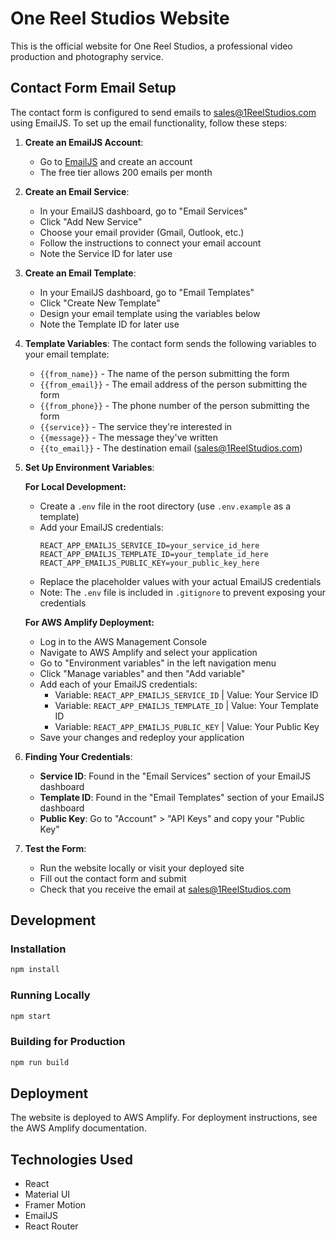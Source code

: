 # One Reel Studios Website

This is the official website for One Reel Studios, a professional video production and photography service.

## Contact Form Email Setup

The contact form is configured to send emails to sales@1ReelStudios.com using EmailJS. To set up the email functionality, follow these steps:

1. **Create an EmailJS Account**:
   - Go to [EmailJS](https://www.emailjs.com/) and create an account
   - The free tier allows 200 emails per month

2. **Create an Email Service**:
   - In your EmailJS dashboard, go to "Email Services"
   - Click "Add New Service"
   - Choose your email provider (Gmail, Outlook, etc.)
   - Follow the instructions to connect your email account
   - Note the Service ID for later use

3. **Create an Email Template**:
   - In your EmailJS dashboard, go to "Email Templates"
   - Click "Create New Template"
   - Design your email template using the variables below
   - Note the Template ID for later use

4. **Template Variables**:
   The contact form sends the following variables to your email template:
   - `{{from_name}}` - The name of the person submitting the form
   - `{{from_email}}` - The email address of the person submitting the form
   - `{{from_phone}}` - The phone number of the person submitting the form
   - `{{service}}` - The service they're interested in
   - `{{message}}` - The message they've written
   - `{{to_email}}` - The destination email (sales@1ReelStudios.com)

5. **Set Up Environment Variables**:
   
   **For Local Development:**
   - Create a `.env` file in the root directory (use `.env.example` as a template)
   - Add your EmailJS credentials:
     ```
     REACT_APP_EMAILJS_SERVICE_ID=your_service_id_here
     REACT_APP_EMAILJS_TEMPLATE_ID=your_template_id_here
     REACT_APP_EMAILJS_PUBLIC_KEY=your_public_key_here
     ```
   - Replace the placeholder values with your actual EmailJS credentials
   - Note: The `.env` file is included in `.gitignore` to prevent exposing your credentials

   **For AWS Amplify Deployment:**
   - Log in to the AWS Management Console
   - Navigate to AWS Amplify and select your application
   - Go to "Environment variables" in the left navigation menu
   - Click "Manage variables" and then "Add variable"
   - Add each of your EmailJS credentials:
     - Variable: `REACT_APP_EMAILJS_SERVICE_ID` | Value: Your Service ID
     - Variable: `REACT_APP_EMAILJS_TEMPLATE_ID` | Value: Your Template ID
     - Variable: `REACT_APP_EMAILJS_PUBLIC_KEY` | Value: Your Public Key
   - Save your changes and redeploy your application

6. **Finding Your Credentials**:
   - **Service ID**: Found in the "Email Services" section of your EmailJS dashboard
   - **Template ID**: Found in the "Email Templates" section of your EmailJS dashboard
   - **Public Key**: Go to "Account" > "API Keys" and copy your "Public Key"

7. **Test the Form**:
   - Run the website locally or visit your deployed site
   - Fill out the contact form and submit
   - Check that you receive the email at sales@1ReelStudios.com

## Development

### Installation

```bash
npm install
```

### Running Locally

```bash
npm start
```

### Building for Production

```bash
npm run build
```

## Deployment

The website is deployed to AWS Amplify. For deployment instructions, see the AWS Amplify documentation.

## Technologies Used

- React
- Material UI
- Framer Motion
- EmailJS
- React Router
